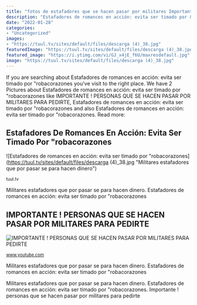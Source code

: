 ```yaml
---
title: "fotos de estafadores que se hacen pasar por militares Importante ! personas que se hacen pasar por militares para pedirte"
description: "Estafadores de romances en acción: evita ser timado por &quot;robacorazones"
date: "2022-01-28"
categories:
- "Uncategorized"
images:
- "https://tuul.tv/sites/default/files/descarga (4)_38.jpg"
featuredImage: "https://tuul.tv/sites/default/files/descarga (4)_38.jpg"
featured_image: "https://i.ytimg.com/vi/GJ_x4jE_f6U/maxresdefault.jpg"
image: "https://tuul.tv/sites/default/files/descarga (4)_38.jpg"
---
```


If you are searching about Estafadores de romances en acción: evita ser timado por &quot;robacorazones you've visit to the right place. We have 2 Pictures about Estafadores de romances en acción: evita ser timado por &quot;robacorazones like IMPORTANTE ! PERSONAS QUE SE HACEN PASAR POR MILITARES PARA PEDIRTE, Estafadores de romances en acción: evita ser timado por &quot;robacorazones and also Estafadores de romances en acción: evita ser timado por &quot;robacorazones. Read more:

## Estafadores De Romances En Acción: Evita Ser Timado Por &quot;robacorazones

![Estafadores de romances en acción: evita ser timado por &quot;robacorazones](https://tuul.tv/sites/default/files/descarga (4)_38.jpg "Militares estafadores que por pasar se para hacen dinero")

<small>tuul.tv</small>

Militares estafadores que por pasar se para hacen dinero. Estafadores de romances en acción: evita ser timado por &quot;robacorazones

## IMPORTANTE ! PERSONAS QUE SE HACEN PASAR POR MILITARES PARA PEDIRTE

![IMPORTANTE ! PERSONAS QUE SE HACEN PASAR POR MILITARES PARA PEDIRTE](https://i.ytimg.com/vi/GJ_x4jE_f6U/maxresdefault.jpg "Estafadores de romances en acción: evita ser timado por &quot;robacorazones")

<small>www.youtube.com</small>

Militares estafadores que por pasar se para hacen dinero. Estafadores de romances en acción: evita ser timado por &quot;robacorazones

Militares estafadores que por pasar se para hacen dinero. Estafadores de romances en acción: evita ser timado por &quot;robacorazones. Importante ! personas que se hacen pasar por militares para pedirte
